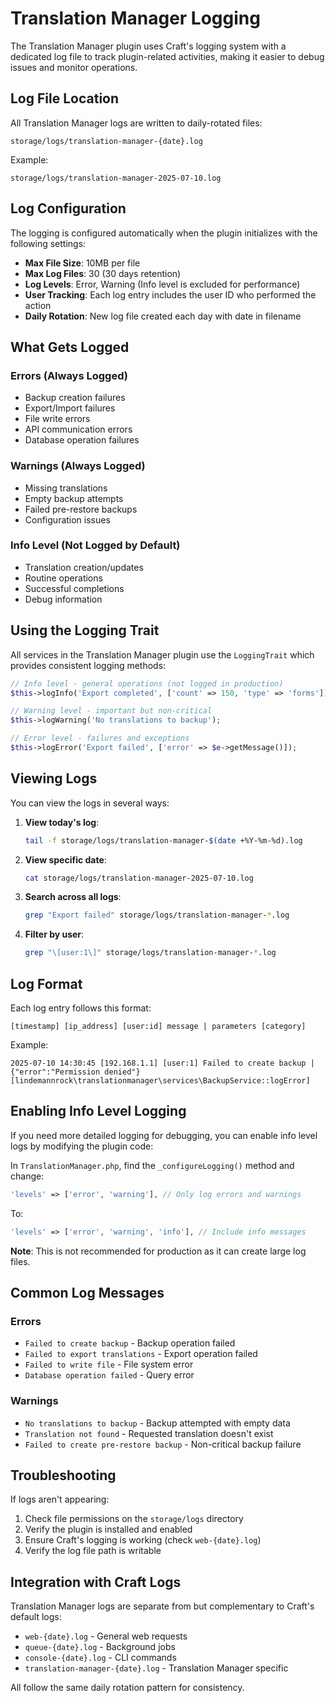 # Translation Manager Logging

The Translation Manager plugin uses Craft's logging system with a dedicated log file to track plugin-related activities, making it easier to debug issues and monitor operations.

## Log File Location

All Translation Manager logs are written to daily-rotated files:
```
storage/logs/translation-manager-{date}.log
```

Example:
```
storage/logs/translation-manager-2025-07-10.log
```

## Log Configuration

The logging is configured automatically when the plugin initializes with the following settings:

- **Max File Size**: 10MB per file
- **Max Log Files**: 30 (30 days retention)
- **Log Levels**: Error, Warning (Info level is excluded for performance)
- **User Tracking**: Each log entry includes the user ID who performed the action
- **Daily Rotation**: New log file created each day with date in filename

## What Gets Logged

### Errors (Always Logged)
- Backup creation failures
- Export/Import failures
- File write errors
- API communication errors
- Database operation failures

### Warnings (Always Logged)
- Missing translations
- Empty backup attempts
- Failed pre-restore backups
- Configuration issues

### Info Level (Not Logged by Default)
- Translation creation/updates
- Routine operations
- Successful completions
- Debug information

## Using the Logging Trait

All services in the Translation Manager plugin use the `LoggingTrait` which provides consistent logging methods:

```php
// Info level - general operations (not logged in production)
$this->logInfo('Export completed', ['count' => 150, 'type' => 'forms']);

// Warning level - important but non-critical
$this->logWarning('No translations to backup');

// Error level - failures and exceptions
$this->logError('Export failed', ['error' => $e->getMessage()]);
```

## Viewing Logs

You can view the logs in several ways:

1. **View today's log**: 
   ```bash
   tail -f storage/logs/translation-manager-$(date +%Y-%m-%d).log
   ```

2. **View specific date**:
   ```bash
   cat storage/logs/translation-manager-2025-07-10.log
   ```

3. **Search across all logs**:
   ```bash
   grep "Export failed" storage/logs/translation-manager-*.log
   ```

4. **Filter by user**:
   ```bash
   grep "\[user:1\]" storage/logs/translation-manager-*.log
   ```

## Log Format

Each log entry follows this format:
```
[timestamp] [ip_address] [user:id] message | parameters [category]
```

Example:
```
2025-07-10 14:30:45 [192.168.1.1] [user:1] Failed to create backup | {"error":"Permission denied"} [lindemannrock\translationmanager\services\BackupService::logError]
```

## Enabling Info Level Logging

If you need more detailed logging for debugging, you can enable info level logs by modifying the plugin code:

In `TranslationManager.php`, find the `_configureLogging()` method and change:
```php
'levels' => ['error', 'warning'], // Only log errors and warnings
```

To:
```php
'levels' => ['error', 'warning', 'info'], // Include info messages
```

**Note**: This is not recommended for production as it can create large log files.

## Common Log Messages

### Errors
- `Failed to create backup` - Backup operation failed
- `Failed to export translations` - Export operation failed
- `Failed to write file` - File system error
- `Database operation failed` - Query error

### Warnings  
- `No translations to backup` - Backup attempted with empty data
- `Translation not found` - Requested translation doesn't exist
- `Failed to create pre-restore backup` - Non-critical backup failure

## Troubleshooting

If logs aren't appearing:

1. Check file permissions on the `storage/logs` directory
2. Verify the plugin is installed and enabled
3. Ensure Craft's logging is working (check `web-{date}.log`)
4. Verify the log file path is writable

## Integration with Craft Logs

Translation Manager logs are separate from but complementary to Craft's default logs:
- `web-{date}.log` - General web requests
- `queue-{date}.log` - Background jobs
- `console-{date}.log` - CLI commands
- `translation-manager-{date}.log` - Translation Manager specific

All follow the same daily rotation pattern for consistency.